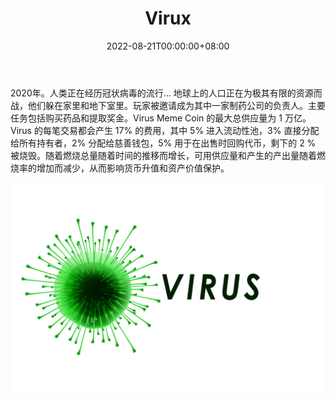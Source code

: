 ﻿---
title: "Virux"
description: "玩和杀死冠状病毒"
date: 2022-08-21T00:00:00+08:00
lastmod: 2022-08-21T00:00:00+08:00
draft: false
authors: ["boogArno"]
featuredImage: "virux.png"
tags: ["High risk","Virux"]
categories: ["nfts"]
nfts: ["High risk"]
blockchain: "TRON"
website: "https://viruscoin.org/"
twitter: "https://twitter.com/virus_coin"
discord: ""
telegram: "https://t.me/viruscoin_official"
github: "https://github.com/viruscoinofficial"
youtube: ""
twitch: ""
facebook: "https://www.facebook.com/viruscoinofficial"
instagram: ""
reddit: ""
medium: "https://medium.com/@virus_coin"
steam: ""
gitbook: ""
googleplay: ""
appstore: ""
status: "Live"
weight: 
lightgallery: true
toc: true
pinned: false
recommend: false
recommend1: false
---
2020年。人类正在经历冠状病毒的流行...
地球上的人口正在为极其有限的资源而战，他们躲在家里和地下室里。玩家被邀请成为其中一家制药公司的负责人。主要任务包括购买药品和提取奖金。Virus Meme Coin 的最大总供应量为 1 万亿。 Virus 的每笔交易都会产生 17% 的费用，其中 5% 进入流动性池，3% 直接分配给所有持有者，2% 分配给慈善钱包，5% 用于在出售时回购代币，剩下的 2 % 被烧毁。随着燃烧总量随着时间的推移而增长，可用供应量和产生的产出量随着燃烧率的增加而减少，从而影响货币升值和资产价值保护。

![virus-dapp-other-bsc-image1_1f021918b6f25d4041c429b9df62ef31](virus-dapp-other-bsc-image1_1f021918b6f25d4041c429b9df62ef31.png)